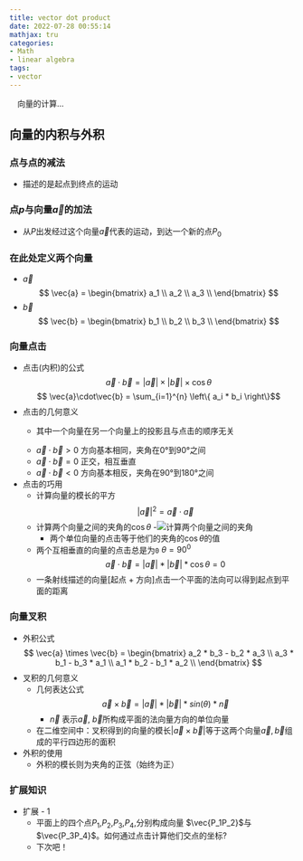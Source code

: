 ```yaml
---
title: vector dot product
date: 2022-07-28 00:55:14
mathjax: tru
categories:
- Math
- linear algebra
tags:
- vector
---
```


<p>
&ensp;&ensp;向量的计算...
</p>

<!-- more -->

## 向量的内积与外积
### 点与点的减法
- 描述的是起点到终点的运动

### 点${p}$与向量$\vec{a}$的加法

- 从$P$出发经过这个向量$\vec{a}$代表的运动，到达一个新的点$P_0$

### 在此处定义两个向量
- $\vec{a}$
  $$  
       \vec{a} = \begin{bmatrix} 
          a_1 \\
          a_2 \\
          a_3 \\
        \end{bmatrix}
  $$ 
- $\vec{b}$
  $$  
      \vec{b} = \begin{bmatrix} 
        b_1 \\
        b_2 \\
        b_3 \\
      \end{bmatrix}
  $$ 

### 向量点击

- 点击(内积)的公式
  $$\vec{a}\cdot\vec{b} = |\vec{a}|\times|\vec{b}|\times \cos \theta $$
  $$ \vec{a}\cdot\vec{b} = \sum_{i=1}^{n} \left\{ a_i * b_i \right\}$$
- 点击的几何意义
  - <p> 其中一个向量在另一个向量上的投影且与点击的顺序无关 </p>
  - $\vec{a}\cdot\vec{b} > 0$    方向基本相同，夹角在0°到90°之间
  - $\vec{a}\cdot\vec{b} = 0$    正交，相互垂直 
  - $\vec{a}\cdot\vec{b} < 0$    方向基本相反，夹角在90°到180°之间
- 点击的巧用
  - 计算向量的模长的平方
    $$|\vec{a}|^2 = \vec{a} \cdot \vec{a} $$
  - 计算两个向量之间的夹角的$\cos\theta$
    -![计算两个向量之间的夹角](https://raw.githubusercontent.com/Ranbun/images/main/weChat/vector/计算两个向量的夹角.png "计算两个向量之间的夹角")
    - 两个单位向量的点击等于他们的夹角的$\cos\theta$的值
  - 两个互相垂直的向量的点击总是为`0` $\theta = 90^0$
    $$\vec{a} \cdot \vec{b} = |\vec{a}| \ast |\vec{b}| \ast \cos\theta = 0 $$
  - 一条射线描述的向量[起点 + 方向]点击一个平面的法向可以得到起点到平面的距离   
### 向量叉积

- 外积公式
  $$ 
      \vec{a} \times \vec{b} =  
      \begin{bmatrix} 
        a_2 * b_3 - b_2 * a_3 \\
        a_3 * b_1 - b_3 * a_1 \\
        a_1 * b_2 - b_1 * a_2 \\
      \end{bmatrix}
   $$
- 叉积的几何意义
  - 几何表达公式
    $$
      \vec{a} \times \vec{b} = |\vec{a}| * |\vec{b}| * sin(\theta) * \vec{n}
    $$
    - $\vec{n}$ 表示$\vec{a}$, $\vec{b}$所构成平面的法向量方向的单位向量
  - 在二维空间中：叉积得到的向量的模长$|\vec{a}\times\vec{b}|$等于这两个向量$\vec{a},\vec{b}$组成的平行四边形的面积
 - 外积的使用
    - 外积的模长则为夹角的正弦（始终为正）

### 扩展知识

- 扩展 - 1
  - 平面上的四个点$P_1$,$P_2$,$P_3$,$P_4$,分别构成向量 $\vec{P_1P_2}$与$\vec{P_3P_4}$。如何通过点击计算他们交点的坐标?
  - 下次吧！